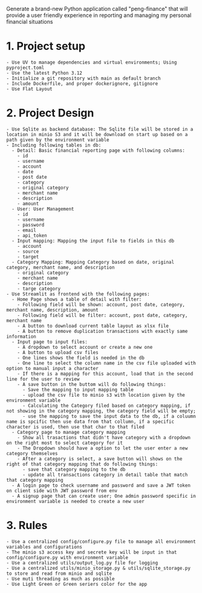 Generate a brand-new Python application called "peng-finance" that will provide a user friendly experience in reporting and managing my personal financial situations

# 1. Project setup
    - Use UV to manage dependencies and virtual environments; Using pyproject.toml
    - Use the latest Python 3.12
    - Initialize a git repository with main as default branch
    - Include Dockerfile, and proper dockerignore, gitignore
    - Use Flat Layout
# 2. Project Design
    - Use Sqlite as backend database: The Sqlite file will be stored in a location in minio S3 and it will be download on start up based on a path given by the environment variable
    - Including following tables in db:
      - Detail: Basic financial reporting page with following columns:
        - id
        - username
        - account
        - date
        - post date
        - category
        - original category
        - merchant name
        - description
        - amount
      - User: User Management
        - id
        - username
        - password
        - email
        - api_token
      - Input mapping: Mapping the input file to fields in this db
        - account
        - source
        - target
      - Category Mapping: Mapping Category based on date, original category, merchant name, and description
        - original category
        - merchant name
        - description
        - targe category
    - Use Streamlit as frontend with the following pages: 
      - Home Page shows a table of detail with filter:
        - Following field will be shown: account, post date, category, merchant name, description, amount
        - Following field will be filter: account, post date, category, merchant name
        - A button to download current table layout as xlsx file
        - A button to remove duplication transactions with exactly same information
      - Input page to input files:
        - A dropdown to select account or create a new one
        - A button to upload csv files
        - One lines shows the field is needed in the db
        - One line to select the column name in the csv file uploaded with option to manual input a character
        - If there is a mapping for this account, load that in the second line for the user to review
        - A save button in the buttom will do following things:
          - Save the mapping to input mapping table
          - upload the csv file to minio s3 with location given by the environment variable
          - Calculating the Category filed based on category mapping, if not showing in the category mapping, the category field will be empty;
          - use the mapping to save the input data to the db, if a coluumn name is spcific then use data from that collumn, if a specific character is used, then use that char to that filed
      - Category page to manage category mapping
        - Show all trasactions that didn't have category with a dropdown on the right most to select category for it
        - The Dropdown should have a option to let the user enter a new category themselves
        - After a category is select, a save button will shows on the right of that category mapping that do following things:
          - save that category mapping to the db
          - update all transactions category in detail table that match that category mapping
      - A login page to check username and password and save a JWT token on client side with JWT password from env
      - A signup page that can create user; One admin password specific in environment variable is needed to create a new user
# 3. Rules
    - Use a centralized config/configure.py file to manage all environment variables and configurations
    - The minio s3 access key and secrete key will be input in that config/configure.py with environment variable
    - Use a centralized utils/output_log.py file for logging
    - Use a centralized utils/minio_storage.py & utils/sqlite_storage.py to store and read from minio and sqlite
    - Use muti threading as much as possible
    - Use Light Green or Green seriers color for the app